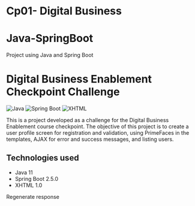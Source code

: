 # Cp01- Digital Business

# Java-SpringBoot
Project using Java and Spring Boot

# Digital Business Enablement Checkpoint Challenge

![Java](https://img.shields.io/badge/Java-11-blue)
![Spring Boot](https://img.shields.io/badge/Spring%20Boot-2.5.0-green)
![XHTML](https://img.shields.io/badge/XHTML-1.0-orange)

This is a project developed as a challenge for the Digital Business Enablement course checkpoint. The objective of this project is to create a user profile screen for registration and validation, using PrimeFaces in the templates, AJAX for error and success messages, and listing users.

## Technologies used

- Java 11
- Spring Boot 2.5.0
- XHTML 1.0




Regenerate response
